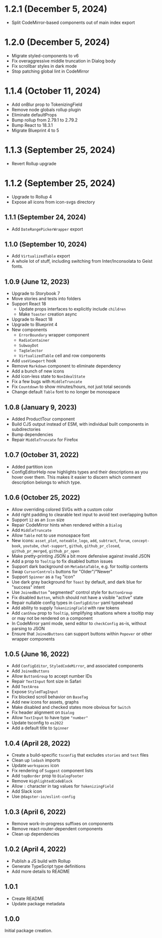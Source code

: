 # 1.2.1 (December 5, 2024)

- Split CodeMirror-based components out of main index export

# 1.2.0 (December 5, 2024)

- Migrate styled-components to v6
- Fix overaggressive middle truncation in Dialog body
- Fix scrollbar styles in dark mode
- Stop patching global lint in CodeMirror

# 1.1.4 (October 11, 2024)

- Add onBlur prop to TokenizingField
- Remove node globals rollup plugin
- Eliminate defaultProps
- Bump rollup from 2.79.1 to 2.79.2
- Bump React to 18.3.1
- Migrate Blueprint 4 to 5

# 1.1.3 (September 25, 2024)

- Revert Rollup upgrade

# 1.1.2 (September 25, 2024)

- Upgrade to Rollup 4
- Expose all icons from icon-svgs directory

## 1.1.1 (September 24, 2024)

- Add `DateRangePickerWrapper` export

## 1.1.0 (September 10, 2024)

- Add `VirtualizedTable` export
- A whole lot of stuff, including switching from Inter/Inconsolata to Geist fonts.

## 1.0.9 (June 12, 2023)

- Upgrade to Storybook 7
- Move stories and tests into folders
- Support React 18
  - Update props interfaces to explicitly include `children`
  - Make `Toaster` creation async
- Upgrade to React 18
- Upgrade to Blueprint 4
- New components
  - `ErrorBoundary` wrapper component
  - `RadioContainer`
  - `SubwayDot`
  - `TagSelector`
  - `VirtualizedTable` cell and row components
- Add `useViewport` hook
- Remove `Markdown` component to eliminate dependency
- Add a bunch of new icons
- Add icon-less state to `NonIdealState`
- Fix a few bugs with `MiddleTruncate`
- Fix `Countdown` to show minutes/hours, not just total seconds
- Change default `Table` font to no longer be monospace

## 1.0.8 (January 9, 2023)

- Added ProductTour component
- Build CJS output instead of ESM, with individual built components in subdirectories
- Bump dependencies
- Repair `MiddleTruncate` for Firefox

## 1.0.7 (October 31, 2022)

- Added partition icon
- ConfigEditorHelp now highlights types and their descriptions as you hover over them. This makes it easier to discern which comment description belongs to which type.

## 1.0.6 (October 25, 2022)

- Allow overriding colored SVGs with a custom color
- Add right padding to clearable text input to avoid text overlapping button
- Support `12` as an `Icon` size
- Repair CodeMirror hints when rendered within a `Dialog`
- Add `MiddleTruncate`
- Allow `Table` not to use monospace font
- New icons: `asset_plot`, `noteable_logo`, `add`, `subtract`, `forum`, `concept-book`, `youtube`, `chat-support`, `github`, `github_pr_closed`, `github_pr_merged`, `github_pr_open`
- Make pretty-printing JSON a bit more defensive against invalid JSON
- Add a prop to `Tooltip` to fix disabled button issues
- Support dark background on `MetadataTable`, e.g. for tooltip contents
- Swap `CursorControls` buttons for "Older"/"Newer"
- Support `Spinner` as a `Tag` "icon"
- Use dark gray background for `Toast` by default, and dark blue for "success" intent
- Use `JoinedButton` "segmented" control style for `ButtonGroup`
- Fix disabled `Button`, which should not have a visible "active" state
- Repair nullable config types in `ConfigEditor` yaml typeahead
- Add ability to supply `TokenizingField` with raw tokens
- Add `canShow` prop to `Tooltip`, simplifying situations where a tooltip may or may not be rendered on a component
- In CodeMirror yaml mode, send editor to `checkConfig` as-is, without parsing to JSON
- Ensure that `JoinedButtons` can support buttons within `Popover` or other wrapper components

## 1.0.5 (June 16, 2022)

- Add `ConfigEditor`, `StyledCodeMirror`, and associated components
- Add `JoinedButtons`
- Allow `ButtonGroup` to accept number IDs
- Repair `TextInput` font size in Safari
- Add `TextArea`
- Expose `StyledTagInput`
- Fix blocked scroll behavior on `BaseTag`
- Add new icons for assets, graphs
- Make disabled and checked states more obvious for `Switch`
- Fix header alignment on `Dialog`
- Allow `TextInput` to have type `"number"`
- Update tsconfig to `es2022`
- Add a default title to `Spinner`

## 1.0.4 (April 28, 2022)

- Create a build-specific `tsconfig` that excludes `stories` and `test` files
- Clean up `lodash` imports
- Update `workspaces` icon
- Fix rendering of `Suggest` component lists
- Add `topBorder` prop to `DialogFooter`
- Remove `HighlightedCodeBlock`
- Allow `:` character in tag values for `TokenizingField`
- Add Slack icon
- Use `@dagster-io/eslint-config`

## 1.0.3 (April 6, 2022)

- Remove work-in-progress suffixes on components
- Remove react-router-dependent components
- Clean up dependencies

## 1.0.2 (April 4, 2022)

- Publish a JS build with Rollup
- Generate TypeScript type definitions
- Add more details to README

## 1.0.1

- Create README
- Update package metadata

## 1.0.0

Initial package creation.
